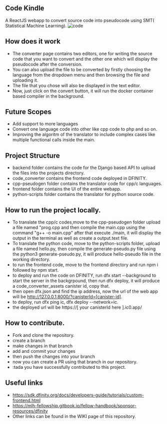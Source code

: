 ## Code Kindle

A ReactJS webapp to convert source code into pseudocode using SMT( Statistical Machine Learning).
![code](https://i.ibb.co/d6c1zfT/code.png)

## How does it work

- The converter page contains two editors, one for writing the source code that you want to convert and the other one which will display the
pseudocode after the conversion.
- You can also upload the file to be converted by firstly choosing the language from the dropdown menu and then browsing the file and uploading it.
- The file that you chose will also be displayed in the text editor.
- Now, just click on the convert button, it will run the docker container based compiler in the background.

## Future Scopes
- Add support to more languages
- Convert one language code into other like cpp code to php and so on.
- Improving the algoritm of the translator to include complex cases like multiple functional calls inside the main.


## Project Structure
- backend folder contains the code for the Django based API to upload the files into the projects directory.
- code_converter contains the frontend code deployed in DFINITY.
- cpp-pseudogen folder contains the translator code for cpp/c languages.
- frontend folder contains the UI of the entire webapp.
- python-scripts folder contains the translator for python source code.

## How to run the project locally.
- To translate the cpp/c codes,move to the cpp-pseudogen folder upload a file named "prog.cpp and then compile the main.cpp using the command
 "g++ -o main.cpp" after that execute ./main, it will display the output in the terminal as well as create a output.text file.
 - To translate the python code, move to the python-scripts folder, upload a file named hello.py, then compile the generate-pseudo.py file using the
   python3 generate-pseudo.py, it will produce hello-pseudo file in the working directory.
  - to run the frontend code, move to the frontend directory and run npm i followed by npm start.
 - to deploy and run the code on DFINITY, run dfx start --background to start the server in the backgrpound, then run dfx deploy, it will produce a      code_converter_assets canister id, copy that.
 - then open dfx.json and find the ip address, now the url of the web app will be http://127.0.0.1:8000/?canisterId=[canister-id].
 - to deploy, run dfx ping ic, dfx deploy --network=ic.
 - the deployed url will be https://[ your canisterId here ].ic0.app/
 
 
 ## How to contribute.
 - Fork and clone the repository.
 - create a branch
 - make changes in that branch
 - add and commit your changes
 - then push the changes into your branch
 - now you can create a PR using that branch in our repository.
 - :tada you have successfully contributed to this project.

## Useful links
- https://sdk.dfinity.org/docs/developers-guide/tutorials/custom-frontend.html
- https://mlh-fellowship.gitbook.io/fellow-handbook/sponsor-resources/dfinity
- Other links can be found in the WIKI page of this repository.
